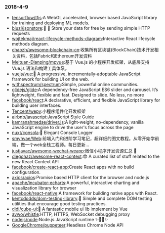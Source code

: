 ### 2018-4-9 
* [tensorflow/tfjs](https://github.com//tensorflow/tfjs):A WebGL accelerated, browser based JavaScript library for training and deploying ML models. 
* [bluzi/jsonstore](https://github.com//bluzi/jsonstore):💾 🚀 Store your data for free by sending simple HTTP requests 
* [wojtekmaj/react-lifecycle-methods-diagram](https://github.com//wojtekmaj/react-lifecycle-methods-diagram):Interactive React lifecycle methods diagram. 
* [chaozh/awesome-blockchain-cn](https://github.com//chaozh/awesome-blockchain-cn):收集所有区块链(BlockChain)技术开发相关资料，包括Fabric和Ethereum开发资料 
* [Meituan-Dianping/mpvue](https://github.com//Meituan-Dianping/mpvue):基于 Vue.js 的小程序开发框架，从底层支持 Vue.js 语法和构建工具体系。 
* [vuejs/vue](https://github.com//vuejs/vue):🖖 A progressive, incrementally-adoptable JavaScript framework for building UI on the web. 
* [withspectrum/spectrum](https://github.com//withspectrum/spectrum):Simple, powerful online communities. 
* [glidejs/glide](https://github.com//glidejs/glide):A dependency-free JavaScript ES6 slider and carousel. It’s lightweight, flexible and fast. Designed to slide. No less, no more 
* [facebook/react](https://github.com//facebook/react):A declarative, efficient, and flexible JavaScript library for building user interfaces. 
* [Tencent/wepy](https://github.com//Tencent/wepy):小程序组件化开发框架 
* [airbnb/javascript](https://github.com//airbnb/javascript):JavaScript Style Guide 
* [kamranahmedse/driver.js](https://github.com//kamranahmedse/driver.js):A light-weight, no-dependency, vanilla JavaScript engine to drive the user's focus across the page 
* [nuxt/consola](https://github.com//nuxt/consola):🐨 Elegant Console Logger 
* [smyhvae/Web](https://github.com//smyhvae/Web):前端入门和进阶学习笔记，超详细的图文教程。从零开始学前端，做一个web全栈工程师。每日更新... 
* [justjavac/awesome-wechat-weapp](https://github.com//justjavac/awesome-wechat-weapp):微信小程序开发资源汇总 💯 
* [diegohaz/awesome-react-context](https://github.com//diegohaz/awesome-react-context):😎 A curated list of stuff related to the new React Context API 
* [facebook/create-react-app](https://github.com//facebook/create-react-app):Create React apps with no build configuration. 
* [axios/axios](https://github.com//axios/axios):Promise based HTTP client for the browser and node.js 
* [apache/incubator-echarts](https://github.com//apache/incubator-echarts):A powerful, interactive charting and visualization library for browser 
* [facebook/react-native](https://github.com//facebook/react-native):A framework for building native apps with React. 
* [kentcdodds/dom-testing-library](https://github.com//kentcdodds/dom-testing-library):🐙 Simple and complete DOM testing utilities that encourage good testing practices. 
* [didi/cube-ui](https://github.com//didi/cube-ui):🔶 A fantastic mobile ui lib implement by Vue 
* [avwo/whistle](https://github.com//avwo/whistle):HTTP, HTTPS, WebSocket debugging proxy 
* [nodejs/node](https://github.com//nodejs/node):Node.js JavaScript runtime ✨🐢🚀✨ 
* [GoogleChrome/puppeteer](https://github.com//GoogleChrome/puppeteer):Headless Chrome Node API 
